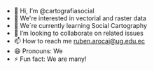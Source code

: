 - 👋 Hi, I’m @cartografiasocial
- 👀 We're interested in vectorial and raster data
- 🌱 We´re currently learning Social Cartography
- 💞️ I’m looking to collaborate on related issues
- 📫 How to reach me ruben.arocaj@ug.edu.ec
- 😄 Pronouns: We
- ⚡ Fun fact: We are many!

